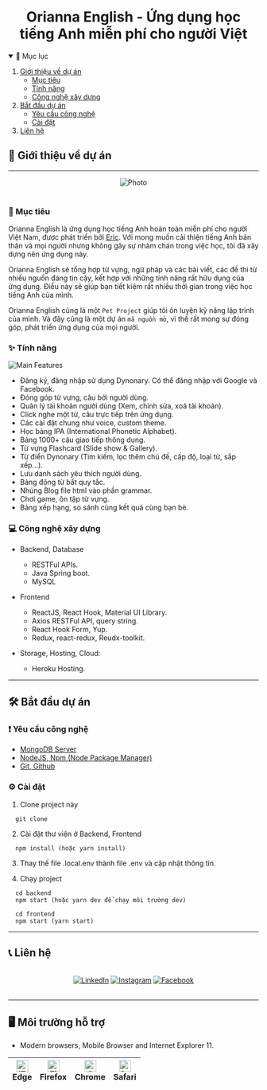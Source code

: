 <h1 align="center">
Orianna English - Ứng dụng học tiếng Anh miễn phí cho người Việt
</h1>

<!-- TABLE OF CONTENTS -->
<details open="open">
  <summary>📑 Mục lục</summary>
  <ol>
    <li>
      <a href="#📝-giới-thiệu-về-dự-án">Giới thiệu về dự án</a>
      <ul>
        <li><a href="#🎯-mục-tiêu">Mục tiêu</a></li>
        <li><a href="#✨-tính-năng">Tính năng</a></li>
        <li><a href="#💻-công-nghệ-xây-dựng">Công nghệ xây dựng</a></li>
      </ul>
    </li>
    <li>
      <a href="#🛠-bắt-đầu-dự-án">Bắt đầu dự án</a>
      <ul>
        <li><a href="#❗-yêu-cầu-công-nghệ">Yêu cầu công nghệ</a></li>
        <li><a href="#⚙-cài-đặt">Cài đặt</a></li>
      </ul>
    </li>
    <li><a href="#📞-liên-lạc">Liên hệ</a></li>
  </ol>
</details>

## 📝 Giới thiệu về dự án

---

<div align="center">
  <img src="https://www.facebook.com/photo.php?fbid=1339758879751422&set=pb.100011519686203.-2207520000&type=3" alt="Photo" />
</div>

<br />

### 🎯 Mục tiêu

Orianna English là ứng dụng học tiếng Anh hoàn toàn miễn phí cho người Việt Nam, được phát triển bởi [Eric](). Với mong muốn cải thiện tiếng Anh bản thân và mọi người nhưng không gây sự nhàm chán trong việc học, tôi đã xây dựng nên ứng dụng này.

Orianna English sẽ tổng hợp từ vựng, ngữ pháp và các bài viết, các đề thi từ nhiều nguồn đáng tin cậy, kết hợp với những tính năng rất hữu dụng của ứng dụng. Điều này sẽ giúp bạn tiết kiệm rất nhiều thời gian trong việc học tiếng Anh của mình.

Orianna English cũng là một `Pet Project` giúp tôi ôn luyện kỹ năng lập trình của mình. Và đây cũng là một dự án `mã nguồn mở`, vì thế rất mong sự đóng góp, phát triển ứng dụng của mọi người.

### ✨ Tính năng

![Main Features]()

- Đăng ký, đăng nhập sử dụng Dynonary. Có thể đăng nhập với Google và Facebook.
- Đóng góp từ vựng, câu bởi người dùng.
- Quản lý tài khoản người dùng (Xem, chỉnh sửa, xoá tài khoản).
- Click nghe một từ, câu trực tiếp trên ứng dụng.
- Các cài đặt chung như voice, custom theme.
- Học bảng IPA (International Phonetic Alphabet).
- Bảng 1000+ câu giao tiếp thông dụng.
- Từ vựng Flashcard (Slide show & Gallery).
- Từ điển Dynonary (Tìm kiếm, lọc thêm chủ đề, cấp độ, loại từ, sắp xếp...).
- Lưu danh sách yêu thích người dùng.
- Bảng động từ bất quy tắc.
- Nhúng Blog file html vào phần grammar.
- Chơi game, ôn tập từ vựng.
- Bảng xếp hạng, so sánh cùng kết quả cùng bạn bè.

### 💻 Công nghệ xây dựng

- Backend, Database

  - RESTFul APIs.
  - Java Spring boot.
  - MySQL

- Frontend

  - ReactJS, React Hook, Material UI Library.
  - Axios RESTFul API, query string.
  - React Hook Form, Yup.
  - Redux, react-redux, Reudx-toolkit.

- Storage, Hosting, Cloud:
  - Heroku Hosting.

---

## 🛠 Bắt đầu dự án

### ❗ Yêu cầu công nghệ

- [MongoDB Server](https://www.mongodb.com/)
- [NodeJS, Npm (Node Package Manager)](https://nodejs.org/en/)
- [Git, Github](https://git-scm.com/)

### ⚙ Cài đặt

1. Clone project này

```
  git clone 
```

2. Cài đặt thư viện ở Backend, Frontend

```
  npm install (hoặc yarn install)
```

3. Thay thế file .local.env thành file .env và cập nhật thông tin.

4. Chạy project

```
  cd backend
  npm start (hoặc yarn dev để chạy môi trường dev)
```

```
  cd frontend
  npm start (yarn start)
```

---

## 📞 Liên hệ

<br />

<div align="center">
  <a href="https://www.linkedin.com/in/nlatuan/" target="_blank"><img src="https://img.shields.io/badge/LinkedIn-%230077B5.svg?&style=flat-square&logo=linkedin&logoColor=white" alt="LinkedIn"></a>
  <a href="https://www.instagram.com/_dyno.nguyen_/" target="_blank"><img src="https://img.shields.io/badge/Instagram-%23E4405F.svg?&style=flat-square&logo=instagram&logoColor=white" alt="Instagram"></a>
  <a href="https://facebook.com/TuanNguyen250400/" target="_blank"><img src="https://img.shields.io/badge/Facebook-%231877F2.svg?&style=flat-square&logo=facebook&logoColor=white" alt="Facebook"></a>
</div>
<br />

---

## 🖥 **Môi trường hỗ trợ**

- Modern browsers, Mobile Browser and Internet Explorer 11.

| [<img src="https://raw.githubusercontent.com/alrra/browser-logos/master/src/edge/edge_48x48.png" alt="IE / Edge" width="24px" height="24px" />](http://godban.github.io/browsers-support-badges/)<br> Edge | [<img src="https://raw.githubusercontent.com/alrra/browser-logos/master/src/firefox/firefox_48x48.png" alt="Firefox" width="24px" height="24px" />](http://godban.github.io/browsers-support-badges/)<br>Firefox | [<img src="https://raw.githubusercontent.com/alrra/browser-logos/master/src/chrome/chrome_48x48.png" alt="Chrome" width="24px" height="24px" />](http://godban.github.io/browsers-support-badges/)<br>Chrome | [<img src="https://raw.githubusercontent.com/alrra/browser-logos/master/src/safari/safari_48x48.png" alt="Safari" width="24px" height="24px" />](http://godban.github.io/browsers-support-badges/)<br>Safari |
| ---------------------------------------------------------------------------------------------------------------------------------------------------------------------------------------------------------- | ---------------------------------------------------------------------------------------------------------------------------------------------------------------------------------------------------------------- | ------------------------------------------------------------------------------------------------------------------------------------------------------------------------------------------------------------ | ------------------------------------------------------------------------------------------------------------------------------------------------------------------------------------------------------------ |
